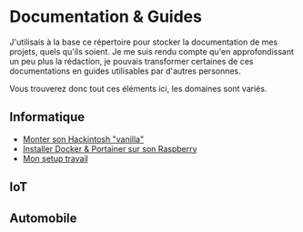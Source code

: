 # Documentation & Guides

J'utilisais à la base ce répertoire pour stocker la documentation de mes projets, quels qu'ils soient. Je me suis rendu compte qu'en approfondissant un peu plus la rédaction, je pouvais transformer certaines de ces documentations en guides utilisables par d'autres personnes.

Vous trouverez donc tout ces éléments ici, les domaines sont variés.

## Informatique

- [Monter son Hackintosh "vanilla"](build_vanilla_hackintosh/build_vanilla_hackintosh.md)
- [Installer Docker & Portainer sur son Raspberry](docker_portainer_raspberry/docker_portainer_raspberry.md)
- [Mon setup travail](docker_portainer_raspberry/docker_portainer_raspberry.md)

## IoT

## Automobile
<!--stackedit_data:
eyJoaXN0b3J5IjpbLTU1ODA2NTIxOV19
-->